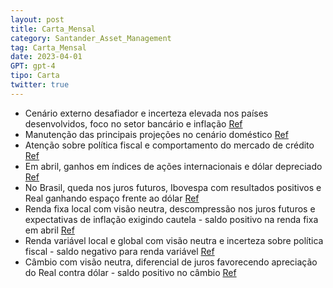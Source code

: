 ```yaml
---
layout: post
title: Carta_Mensal
category: Santander_Asset_Management
tag: Carta_Mensal
date: 2023-04-01
GPT: gpt-4
tipo: Carta
twitter: true
---
```


- Cenário externo desafiador e incerteza elevada nos países desenvolvidos, foco no setor bancário e inflação
<a href="#" onclick="search_on_pdf('desafiador para as Bolsas, dada a pressão da inflação e o impacto dos eventos no setor bancário. L')">Ref</a>
- Manutenção das principais projeções no cenário doméstico
<a href="#" onclick="search_on_pdf('atuação do Banco Central.Projeções mantidas no cenário local, com atenção sobre a política fiscal ')">Ref</a>
- Atenção sobre política fiscal e comportamento do mercado de crédito
<a href="#" onclick="search_on_pdf('Atenção sobre a política fiscal e o comportamento do mercado de crédito.Para mais detalhes, con')">Ref</a>
- Em abril, ganhos em índices de ações internacionais e dólar depreciado
<a href="#" onclick="search_on_pdf('ganhos nos índices de ações internacionais. As curvas de juros dos EUA apresentaram oscilações mod')">Ref</a>
- No Brasil, queda nos juros futuros, Ibovespa com resultados positivos e Real ganhando espaço frente ao dólar
<a href="#" onclick="search_on_pdf('globais.No Brasil, os juros futuros tiveram queda, enquanto o Ibovespa acompanhou o movimento do e')">Ref</a>
- Renda fixa local com visão neutra, descompressão nos juros futuros e expectativas de inflação exigindo cautela - saldo positivo na renda fixa em abril
<a href="#" onclick="search_on_pdf('Positivo. Ao longo do mês as curvas de juros domésticas apresentaram queda, beneficiando as nossa')">Ref</a>
- Renda variável local e global com visão neutra e incerteza sobre política fiscal - saldo negativo para renda variável
<a href="#" onclick="search_on_pdf('desafiador para as Bolsas, dada a pressão da inflação e o impacto dos eventos no setor bancário. L')">Ref</a>
- Câmbio com visão neutra, diferencial de juros favorecendo apreciação do Real contra dólar - saldo positivo no câmbio
<a href="#" onclick="search_on_pdf('CâmbioPara o câmbio, mantínhamos visão neutra. Por um lado, o diferencial de juros entre a econom')">Ref</a>
